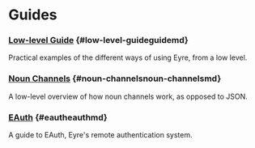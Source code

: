 # Guides

### [Low-level Guide](guide.md) {#low-level-guideguidemd}

Practical examples of the different ways of using Eyre, from a low level.

### [Noun Channels](noun-channels.md) {#noun-channelsnoun-channelsmd}

A low-level overview of how noun channels work, as opposed to JSON.

### [EAuth](eauth.md) {#eautheauthmd}

A guide to EAuth, Eyre's remote authentication system.
